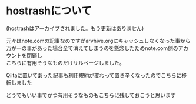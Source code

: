 # hostrashについて

(hostrashはアーカイブされました。もう更新はありません)

元々はnote.comの記事なのですがarvhive.orgにキャッシュしなくなった事から  
万が一の事があった場合全て消えてしまうのを懸念したためnote.com側のアカウントを閉鎖し  
こちらに有用そうなものだけサルベージしました。  

Qiitaに置いてあった記事も利用規約が変わって置き辛くなったのでこちらに移転しました

どうでもいい事でかつ有用そうなものもこちらに残しておこうと思います
